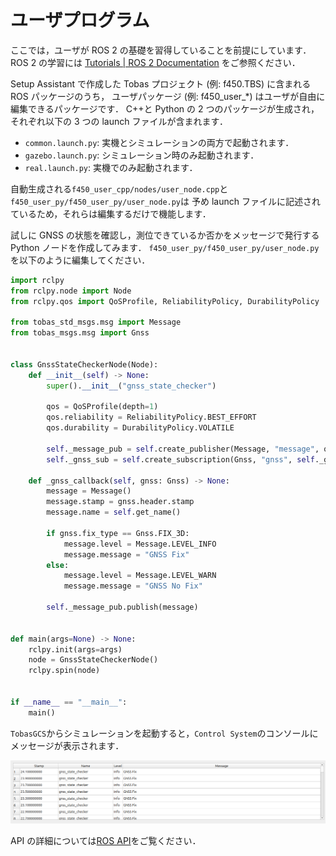 # ユーザプログラム

ここでは，ユーザが ROS 2 の基礎を習得していることを前提にしています．
ROS 2 の学習には
<a href=https://docs.ros.org/en/jazzy/Tutorials.html target="_blank">Tutorials | ROS 2 Documentation</a>
をご参照ください．

Setup Assistant で作成した Tobas プロジェクト (例: f450.TBS) に含まれる ROS パッケージのうち，
ユーザパッケージ (例: f450_user\_\*) はユーザが自由に編集できるパッケージです．
C++と Python の 2 つのパッケージが生成され，それぞれ以下の 3 つの launch ファイルが含まれます．

- `common.launch.py`: 実機とシミュレーションの両方で起動されます．
- `gazebo.launch.py`: シミュレーション時のみ起動されます．
- `real.launch.py`: 実機でのみ起動されます．

自動生成される`f450_user_cpp/nodes/user_node.cpp`と`f450_user_py/f450_user_py/user_node.py`は
予め launch ファイルに記述されているため，それらは編集するだけで機能します．

試しに GNSS の状態を確認し，測位できているか否かをメッセージで発行する Python ノードを作成してみます．
`f450_user_py/f450_user_py/user_node.py`を以下のように編集してください．

```python
import rclpy
from rclpy.node import Node
from rclpy.qos import QoSProfile, ReliabilityPolicy, DurabilityPolicy

from tobas_std_msgs.msg import Message
from tobas_msgs.msg import Gnss


class GnssStateCheckerNode(Node):
    def __init__(self) -> None:
        super().__init__("gnss_state_checker")

        qos = QoSProfile(depth=1)
        qos.reliability = ReliabilityPolicy.BEST_EFFORT
        qos.durability = DurabilityPolicy.VOLATILE

        self._message_pub = self.create_publisher(Message, "message", qos)
        self._gnss_sub = self.create_subscription(Gnss, "gnss", self._gnss_callback, qos)

    def _gnss_callback(self, gnss: Gnss) -> None:
        message = Message()
        message.stamp = gnss.header.stamp
        message.name = self.get_name()

        if gnss.fix_type == Gnss.FIX_3D:
            message.level = Message.LEVEL_INFO
            message.message = "GNSS Fix"
        else:
            message.level = Message.LEVEL_WARN
            message.message = "GNSS No Fix"

        self._message_pub.publish(message)


def main(args=None) -> None:
    rclpy.init(args=args)
    node = GnssStateCheckerNode()
    rclpy.spin(node)


if __name__ == "__main__":
    main()
```

`TobasGCS`からシミュレーションを起動すると，`Control System`のコンソールにメッセージが表示されます．

![console](resources/user_code/console.png)

API の詳細については[ROS API](./ros_api.md)をご覧ください．
